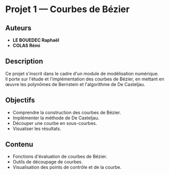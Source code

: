 # Projet 1 — Courbes de Bézier

## Auteurs
- **LE BOUEDEC Raphaël**
- **COLAS Rémi**

## Description
Ce projet s'inscrit dans le cadre d'un module de modélisation numérique.  
Il porte sur l'étude et l'implémentation des courbes de Bézier, en mettant en œuvre les polynômes de Bernstein et l'algorithme de De Casteljau.

## Objectifs
- Comprendre la construction des courbes de Bézier.
- Implémenter la méthode de De Casteljau.
- Découper une courbe en sous-courbes.
- Visualiser les résultats.

## Contenu
- Fonctions d'évaluation de courbes de Bézier.
- Outils de découpage de courbes.
- Visualisation des points de contrôle et de la courbe.
